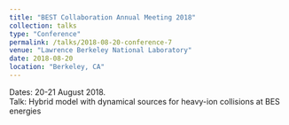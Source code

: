 ```yaml
---
title: "BEST Collaboration Annual Meeting 2018"
collection: talks
type: "Conference"
permalink: /talks/2018-08-20-conference-7
venue: "Lawrence Berkeley National Laboratory"
date: 2018-08-20
location: "Berkeley, CA"
---
```


Dates: 20-21 August 2018.  
Talk: Hybrid model with dynamical sources for heavy-ion collisions at BES energies
